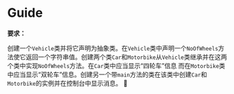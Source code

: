 # Guide

**要求：**

创建一个`Vehicle`类并将它声明为抽象类。在`Vehicle`类中声明一个`NoOfWheels`方法使它返回一个字符串值。创建两个类`Car`和`Motorbike`从`Vehicle`类继承并在这两个类中实现`NoOfWheels`方法。在`Car`类中应当显示“四轮车”信息 而在`Motorbike`类中应当显示“双轮车”信息。创建另一个带`main`方法的类在该类中创建`Car`和`Motorbike`的实例并在控制台中显示消息。 

